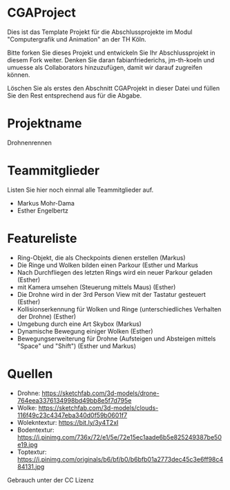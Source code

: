 # CGAProject
Dies ist das Template Projekt für die Abschlussprojekte im Modul "Computergrafik und Animation" an der TH Köln.

Bitte forken Sie dieses Projekt und entwickeln Sie Ihr Abschlussprojekt in diesem Fork weiter. Denken Sie daran fabianfriederichs, jm-th-koeln und umuesse als Collaborators hinzuzufügen, damit wir darauf zugreifen können.

Löschen Sie als erstes den Abschnitt CGAProjekt in dieser Datei und füllen Sie den Rest entsprechend aus für die Abgabe.

# Projektname
Drohnenrennen

# Teammitglieder
Listen Sie hier noch einmal alle Teammitglieder auf.
- Markus Mohr-Dama
- Esther Engelbertz

# Featureliste
- Ring-Objekt, die als Checkpoints dienen erstellen (Markus)
- Die Ringe und Wolken bilden einen Parkour (Esther und Markus
- Nach Durchfliegen des letzten Rings wird ein neuer Parkour geladen (Esther)
- mit Kamera umsehen (Steuerung mittels Maus) (Esther)
- Die Drohne wird in der 3rd Person View mit der Tastatur gesteuert (Esther)
- Kollisionserkennung für Wolken und Ringe (unterschiedliches Verhalten der Drohne) (Esther)
- Umgebung durch eine Art Skybox (Markus)
- Dynamische Bewegung einiger Wolken (Esther)
- Bewegungserweiterung für Drohne (Aufsteigen und Absteigen mittels "Space" und "Shift") (Esther und Markus)


# Quellen
- Drohne: https://sketchfab.com/3d-models/drone-764eea3376134998bd49bb8e5f7d795e
- Wolke: https://sketchfab.com/3d-models/clouds-116f49c23c4347eba340d0f59b0601f7
- Wolekntextur: https://bit.ly/3y4T2xI
- Bodentextur: https://i.pinimg.com/736x/72/e1/5e/72e15ec1aade6b5e825249387be50e19.jpg
- Toptextur: https://i.pinimg.com/originals/b6/bf/b0/b6bfb01a2773dec45c3e6ff98c484131.jpg

Gebrauch unter der CC Lizenz
